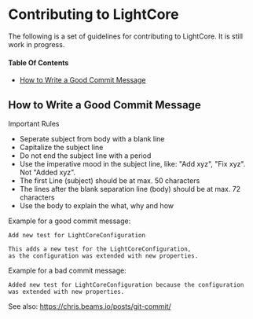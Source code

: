 # Contributing to LightCore

The following is a set of guidelines for contributing to LightCore. It is still work in progress.

#### Table Of Contents

* [How to Write a Good Commit Message](#how-to-write-a-good-commit-message)

## How to Write a Good Commit Message

Important Rules
* Seperate subject from body with a blank line
* Capitalize the subject line
* Do not end the subject line with a period
* Use the imperative mood in the subject line, like: "Add xyz", "Fix xyz". Not "Added xyz".
* The first Line (subject) should be at max. 50 characters
* The lines after the blank separation line (body) should be at max. 72 characters
* Use the body to explain the what, why and how

Example for a good commit message:
```
Add new test for LightCoreConfiguration

This adds a new test for the LightCoreConfiguration,
as the configuration was extended with new properties.
```

Example for a bad commit message:
```
Added new test for LightCoreConfiguration because the configuration was extended with new properties.
```

See also: https://chris.beams.io/posts/git-commit/
